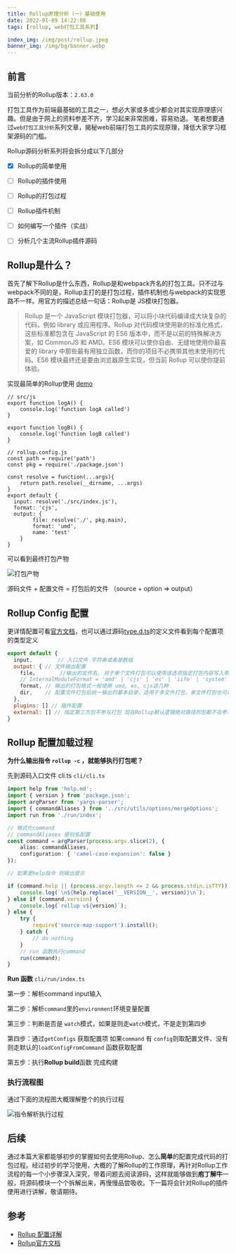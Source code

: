 ```yaml
---
title: Rollup原理分析（一）基础使用
date: 2022-01-09 14:22:08
tags: [rollup, web打包工具系列]

index_img: /img/post/rollup.jpeg
banner_img: /img/bg/banner.webp
---
```


## 前言

当前分析的Rollup版本：`2.63.0`

打包工具作为前端最基础的工具之一，想必大家或多或少都会对其实现原理感兴趣。但是由于网上的资料参差不齐，学习起来非常困难，容易劝退。
笔者想要通过`web打包工具分析`系列文章，揭秘web前端打包工具的实现原理，降低大家学习框架源码的门槛。

Rollup源码分析系列将会拆分成以下几部分

- [x] Rollup的简单使用

- [ ] Rollup的插件使用

- [ ] Rollup的打包过程

- [ ] Rollup插件机制

- [ ] 如何编写一个插件（实战）

- [ ] 分析几个主流Rollup插件源码


## Rollup是什么？

首先了解下Rollup是什么东西，Rollup是和webpack齐名的打包工具。只不过与webpack不同的是，Rollup主打的是打包过程，插件机制也与webpack的实现思路不一样。用官方的描述总结一句话：Rollup是 JS模块打包器。

>Rollup 是一个 JavaScript 模块打包器，可以将小块代码编译成大块复杂的代码，例如 library 或应用程序。Rollup 对代码模块使用新的标准化格式，这些标准都包含在 JavaScript 的 ES6 版本中，而不是以前的特殊解决方案，如 CommonJS 和 AMD。ES6 模块可以使你自由、无缝地使用你最喜爱的 library 中那些最有用独立函数，而你的项目不必携带其他未使用的代码。ES6 模块最终还是要由浏览器原生实现，但当前 Rollup 可以使你提前体验。



实现最简单的Rollup使用 [demo](https://github.com/CrewS/rollupCase)

```JS
// src/js
export function logA() {
    console.log('function logA called')
}

export function logB() {
    console.log('function logB called')
}
```

```JS
// rollup.config.js
const path = require('path')
const pkg = require('./package.json')

const resolve = function(...args){
	return path.resolve(__dirname, ...args)
}
export default {
  input: resolve('./src/index.js'),
  format: 'cjs',
  output: {
		file: resolve('./', pkg.main),
		format: 'umd',
		name: 'test'
	}
}
```

可以看到最终打包产物

![打包产物](https://crews-note-1253247308.cos.ap-guangzhou.myqcloud.com/note/image-20220109145058756.png)

源码文件 + 配置文件 = 打包后的文件 （source + option => output）



## Rollup Config 配置

更详情配置可看[官方文档](https://rollupjs.org/guide/en/#configuration-files)，也可以通过源码[type.d.ts](https://github.com/CrewS/rollup/blob/master/src/rollup/types.d.ts)的定义文件看到每个配置项的类型定义

```js
export default {
  input, 		// 入口文件 字符串或者是数组
  output: {	// 文件输出配置
    file，		//输出的文件名, 对于单个文件打包可以使用该选项指定打包内容写入带路径的文件
   	// InternalModuleFormat = 'amd' | 'cjs' | 'es' | 'iife' | 'system' | 'umd';
    format, // 输出的打包格式一般使用 umd, es, cjs这几种
    dir,    // 配置文件打包后统一输出的基本目录，适用于多文件打包，单文件打包也可以用 file 选项代替
  }, 
  plugins: [] // 插件配置
  external: [] // 指定第三方包不参与打包 现在Rollup默认逻辑绝对路径的包都不会参与打包
}
```



## Rollup 配置加载过程

**为什么输出指令 `rollup -c` ，就能够执行打包呢？**

先到源码入口文件 cli.ts  `cli/cli.ts`

```typescript
import help from 'help.md';
import { version } from 'package.json';
import argParser from 'yargs-parser';
import { commandAliases } from '../src/utils/options/mergeOptions';
import run from './run/index';

// 格式化command
// commandAliases 是别名配置
const command = argParser(process.argv.slice(2), {
	alias: commandAliases,
	configuration: { 'camel-case-expansion': false }
});

// 如果是help指令 则输出提示

if (command.help || (process.argv.length <= 2 && process.stdin.isTTY)) {
	console.log(`\n${help.replace('__VERSION__', version)}\n`);
} else if (command.version) {
	console.log(`rollup v${version}`);
} else {
	try {
		require('source-map-support').install();
	} catch {
		// do nothing
	}
	// run 函数执行command
	run(command);
}

```

**Run 函数** `cli/run/index.ts`

第一步：解析command input输入

第二步：解析`command`里的`environment`环境变量配置

第三步：判断是否是 `watch`模式，如果是则走`watch`模式，不是走到第四步

第四步：通过`getConfigs` 获取配置项 如果`command` 有 `config`则取配置文件、没有则走默认的`loadConfigFromCommand` 函数获取配置

第五步：执行**Rollup build**函数 完成构建

### 执行流程图

通过下面的流程图大概理解整个的执行过程

![指令解析执行过程](https://crews-note-1253247308.cos.ap-guangzhou.myqcloud.com/note/%E6%8C%87%E4%BB%A4%E8%A7%A3%E6%9E%90%E6%89%A7%E8%A1%8C%E8%BF%87%E7%A8%8B.jpg)





## 后续

通过本篇大家都能够初步的掌握如何去使用Rollup、怎么**简单**的配置完成代码的打包过程。经过初步的学习使用，大概的了解Rollup的工作原理，再针对Rollup工作流程的每一个小步骤深入深究，带着问题去阅读源码，这样就能够做到**庖丁解牛**一般，将源码模块一个个拆解出来，再慢慢品尝吸收。下一篇将会针对Rollup的插件使用进行讲解，敬请期待。







## 参考

- [Rollup 配置详解](https://blog.cjw.design/blog/old/rollup)
- [Rollup官方文档](https://rollupjs.org/guide/en/#outputinlinedynamicimports)